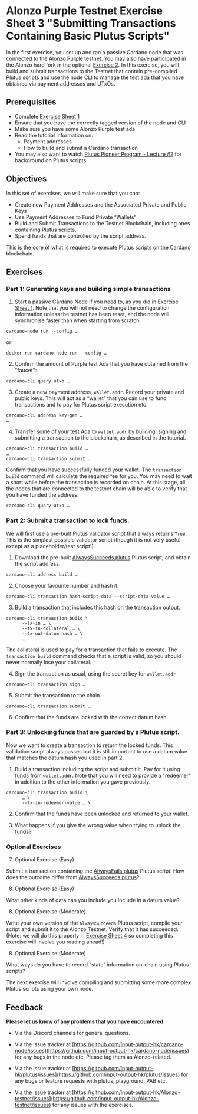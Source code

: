 # Alonzo Purple Testnet Exercise Sheet 3 "Submitting Transactions Containing Basic Plutus Scripts"

In the first exercise, you set up and ran a passive Cardano node that was connected to the Alonzo Purple testnet.  You may also have participated in the Alonzo hard fork in the optional [Exercise 2](2_Alonzo-purple-exercise-2.md).  In this exercise, you will build and submit transactions to the Testnet that contain pre-compiled Plutus scripts and use the node CLI to manage the test ada that you have obtained via payment addresses and UTxOs.

## Prerequisites

- Complete [Exercise Sheet 1](1_Alonzo-purple-exercise-1.md)
- Ensure that you have the correctly tagged version of the node and CLI
- Make sure you have some Alonzo Purple test ada
- Read the tutorial information on:
	- Payment addresses
	- How to build and submit a Cardano transaction
- You may also want to watch [Plutus Pioneer Program - Lecture #2](https://youtu.be/E5KRk5y9KjQ) for background on Plutus scripts

## Objectives

In this set of exercises, we will make sure that you can:

- Create new Payment Addresses and the Associated Private and Public Keys
- Use Payment Addresses to Fund Private “Wallets”
- Build and Submit Transactions to the Testnet Blockchain, including ones containing Plutus scripts.
- Spend funds that are controlled by the script address.

This is the core of what is required to execute Plutus scripts on the Cardano blockchain.

## Exercises
### Part 1: Generating keys and building simple transactions

1. Start a passive Cardano Node if you need to, as you did in [Exercise Sheet 1](1_Alonzo-purple-exercise-1.md).  Note that you will not need to change the configuration information unless the testnet has been reset, and the node will synchronise faster than when starting from scratch.

``cardano-node run --config …``

or 

``docker run cardano-node run --config …``


2.	Confirm the amount of Purple test Ada that you have obtained from the "faucet":

``cardano-cli query utxo …``

3.	Create a new payment address, `wallet.addr`.  Record your private and public keys. This will act as a “wallet” that you can use to fund transactions and to pay for Plutus script execution etc.

```
cardano-cli address key-gen …
…
```
4.	Transfer some of your test Ada to `wallet.addr` by building, signing and submitting a transaction to the blockchain, as described in the tutorial.

```
cardano-cli transaction build …
…
cardano-cli transaction submit …
```
Confirm that you have successfully funded your wallet.  The `transaction build` command will calculate the required fee for you.  You may need to wait a short while before the transaction is recorded on chain.  At this stage, all the nodes that are connected to the testnet chain will be able to verify that you have funded the address.

``cardano-cli query utxo …``


### Part 2:  Submit a transaction to lock funds.

We will first use a pre-built Plutus validator script that always returns `True`. This is the simplest possible validator script (though it is not very useful except as a placeholder/test script!).

1. Download the pre-built [AlwaysSucceeds.plutus](/resources/plutus-scripts/AlwaysSucceeds.plutus) Plutus script, and obtain the script address.

``
cardano-cli address build …
``

2. Choose your favourite number and hash it:

``
cardano-cli transaction hash-script-data --script-data-value …
``

3. Build a transaction that includes this hash on the transaction output.

```
cardano-cli transaction build \
      --tx-in … \
      --tx-in-collateral … \
      --tx-out-datum-hash … \
      …
```

The collateral is used to pay for a transaction that fails to execute.  The `transaction build` command checks that a script is valid, so you should never normally lose your collateral.


4. Sign the transaction as usual, using the secret key for `wallet.addr`

``
cardano-cli transaction sign …
``

5. Submit the transaction to the chain. 

``
cardano-cli transaction submit …
``

6. Confirm that the funds are locked with the correct datum hash.


### Part 3:  Unlocking funds that are guarded by a Plutus script.

Now we want to create a transaction to return the locked funds. This validation script always passes but it is still important to use a datum value that matches the datum hash you used in part 2.

1. Build a transaction including the script and submit it. Pay for it using funds from `wallet.addr`.  Note that you will need to provide a "redeemer" in addition to the other information you gave previously.

```
cardano-cli transaction build \
      … \
      --tx-in-redeemer-value … \
```

2. Confirm that the funds have been unlocked and returned to your wallet. 

3. What happens if you give the wrong value when trying to unlock the funds?


### Optional Exercises

7.	Optional Exercise (Easy)

Submit a transaction containing the [AlwaysFails.plutus](/resources/plutus-scripts/AlwaysFails.plutus) Plutus script.  How does the outcome differ from [AlwaysSucceeds.plutus](/resources/plutus-scripts/AlwaysSucceeds.plutus)?
 

8.	Optional Exercise (Easy)

What other kinds of data can you include you include in a datum value?

8.	Optional Exercise (Moderate)

Write your own version of the `AlwaysSucceeds` Plutus script, compile your script and submit it to the Alonzo Testnet.  Verify that it has succeeded.  (Note: we will do this properly in [Exercise Sheet 4](4_Alonzo-purple-exercise-4.md) so completing this exercise will involve you reading ahead!)


8.	Optional Exercise (Moderate)

What ways do you have to record “state” information on-chain using Plutus scripts?

The next exercise will involve compiling and submitting some more complex Plutus scripts using your own node.

## Feedback

**Please let us know of any problems that you have encountered**

- Via the Discord channels for general questions.

- Via the issue tracker at [https://github.com/input-output-hk/cardano-node/issues](https://github.com/input-output-hk/cardano-node/issues) for any bugs in the node etc.  Please tag them as Alonzo-related.

- Via the issue tracker at [https://github.com/input-output-hk/plutus/issues](https://github.com/input-output-hk/plutus/issues) for any bugs or feature requests with plutus, playground, PAB etc.

- Via the issue tracker at [https://github.com/input-output-hk/Alonzo-testnet/issues](https://github.com/input-output-hk/Alonzo-testnet/issues) for any issues with the exercises.

